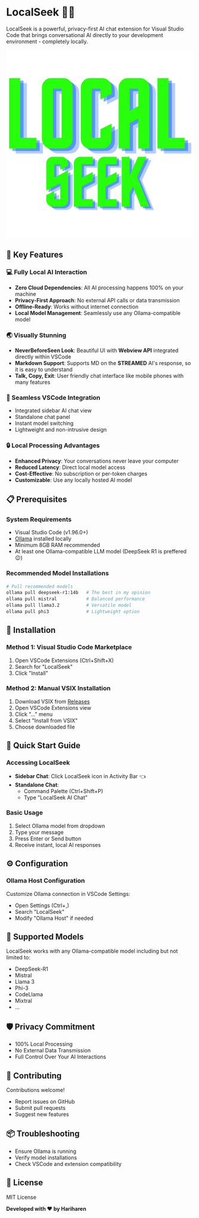 # LocalSeek 🤖💬

LocalSeek is a powerful, privacy-first AI chat extension for Visual Studio Code that brings conversational AI directly to your development environment - completely locally.

![LocalSeek Logo](./media/LOCALSEEK.png)

## 🌟 Key Features

### 💻 Fully Local AI Interaction

- **Zero Cloud Dependencies**: All AI processing happens 100% on your machine
- **Privacy-First Approach**: No external API calls or data transmission
- **Offline-Ready**: Works without internet connection
- **Local Model Management**: Seamlessly use any Ollama-compatible model

### 🌏 Visually Stunning

- **NeverBeforeSeen Look**: Beautiful UI with **Webview API** integrated directly within VSCode
- **Markdown Support**: Supports MD on the **STREAMED** AI's response, so it is easy to understand
- **Talk, Copy, Exit**: User friendly chat interface like mobile phones with many features

### 🚀 Seamless VSCode Integration

- Integrated sidebar AI chat view
- Standalone chat panel
- Instant model switching
- Lightweight and non-intrusive design

### 🔒 Local Processing Advantages

- **Enhanced Privacy**: Your conversations never leave your computer
- **Reduced Latency**: Direct local model access
- **Cost-Effective**: No subscription or per-token charges
- **Customizable**: Use any locally hosted AI model

## 📋 Prerequisites

### System Requirements

- Visual Studio Code (v1.96.0+)
- [Ollama](https://ollama.com/) installed locally
- Minimum 8GB RAM recommended
- At least one Ollama-compatible LLM model (DeepSeek R1 is preffered 😉)

### Recommended Model Installations

```bash
# Pull recommended models
ollama pull deepseek-r1:14b   # The best in my opinion
ollama pull mistral           # Balanced performance
ollama pull llama3.2          # Versatile model
ollama pull phi3              # Lightweight option
```

## 🔧 Installation

### Method 1: Visual Studio Code Marketplace

1. Open VSCode Extensions (Ctrl+Shift+X)
2. Search for "LocalSeek"
3. Click "Install"

### Method 2: Manual VSIX Installation

1. Download VSIX from [Releases](https://github.com/hariharen9/localseek/releases)
2. Open VSCode Extensions view
3. Click "..." menu
4. Select "Install from VSIX"
5. Choose downloaded file

## 🚀 Quick Start Guide

### Accessing LocalSeek

- **Sidebar Chat**: Click LocalSeek icon in Activity Bar 👈
- **Standalone Chat**:
  - Command Palette (Ctrl+Shift+P)
  - Type "LocalSeek AI Chat"

### Basic Usage

1. Select Ollama model from dropdown
2. Type your message
3. Press Enter or Send button
4. Receive instant, local AI responses

## ⚙️ Configuration

### Ollama Host Configuration

Customize Ollama connection in VSCode Settings:

- Open Settings (Ctrl+,)
- Search "LocalSeek"
- Modify "Ollama Host" if needed

## 🔬 Supported Models

LocalSeek works with any Ollama-compatible model including but not limited to:

- DeepSeek-R1
- Mistral
- Llama 3
- Phi-3
- CodeLlama
- Mixtral
- ...

## 🛡️ Privacy Commitment

- 100% Local Processing
- No External Data Transmission
- Full Control Over Your AI Interactions

## 🤝 Contributing

Contributions welcome!

- Report issues on GitHub
- Submit pull requests
- Suggest new features

## 📦 Troubleshooting

- Ensure Ollama is running
- Verify model installations
- Check VSCode and extension compatibility

## 📝 License

MIT License

**Developed with ❤️ by Hariharen**